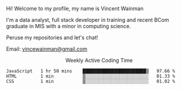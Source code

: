 Hi! Welcome to my profile, my name is Vincent Wainman

I'm a data analyst, full stack developer in training and recent BCom graduate in MIS with a minor in computing science. 

Peruse my repositories and let's chat!

Email: vincewainman@gmail.com

<p align="center"> Weekly Active Coding Time </p>
<!--START_SECTION:waka-->

```text
JavaScript   1 hr 50 mins    ████████████████████████▒   97.66 %
HTML         1 min           ▒░░░░░░░░░░░░░░░░░░░░░░░░   01.33 %
CSS          1 min           ▒░░░░░░░░░░░░░░░░░░░░░░░░   01.02 %
```

<!--END_SECTION:waka-->
